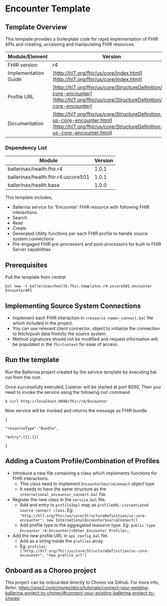 

# Encounter Template

## Template Overview

This template provides a boilerplate code for rapid implementation of FHIR APIs and creating, accessing and manipulating FHIR resources.


| Module/Element       | Version                                                                                                                                          |
|----------------------|--------------------------------------------------------------------------------------------------------------------------------------------------|
| FHIR version         | r4                                                                                                                                               |
| Implementation Guide | [http://hl7.org/fhir/us/core/index.html](http://hl7.org/fhir/us/core/index.html)                                                                 |
| Profile URL          | [http://hl7.org/fhir/us/core/StructureDefinition/us-core-encounter](http://hl7.org/fhir/us/core/StructureDefinition/us-core-encounter)           |
| Documentation        | [http://hl7.org/fhir/us/core/StructureDefinition-us-core-encounter.html](http://hl7.org/fhir/us/core/StructureDefinition-us-core-encounter.html) |

### Dependency List

| Module                                      | Version |
|---------------------------------------------|---------|
| ballerinax/health.fhir.r4                   | 1.0.1   |
| ballerinax/health.fhir.r4.uscore501         | 1.0.1   |
| ballerinax/health.base                      | 1.0.0   |

This template includes,

- Ballerina service for 'Encounter' FHIR resource with following FHIR interactions.
- Search
- Read
- Create
- Generated Utility functions per each FHIR profile to handle source system connections
- Pre-engaged FHIR pre-processors and post-processors for built-in FHIR Server capabilities

## Prerequisites

Pull the template from central

`bal new -t ballerinax/health.fhir.templates.r4.uscore501.encounter EncounterAPI`

## Implementing Source System Connections

- Implement each FHIR interaction in `<resource name>_connect.bal` file which included in the project.
- You can use relevant client connector, object to initialize the connection to fetch/push data from/to the source system.
- Method signatures should not be modified and request information will be populated in the `fhirContext` for ease of access.

## Run the template

Run the Ballerina project created by the service template by executing bal run from the root.

Once successfully executed, Listener will be started at port 8090. Then you need to invoke the service using the following curl command

` $ curl http://localhost:9090/fhir/r4/Encounter `

Now service will be invoked and returns the message as FHIR bundle

````
{

"resourceType":"Bundle",

"entry":[{},{}]

}
````
## Adding a Custom Profile/Combination of Profiles

- Introduce a new file containing a class which implements functions for FHIR interactions.
  - This class need to implement `EncounterSourceConnect` object type
  - It needs to have the same structure as the `international_encounter_connect.bal` file.
- Register the new class in the `service.bal` file.
  - Add and entry to `profileImpl` map as `profileURL:instantiated source connect class`. Eg: `"http://hl7.org/fhir/us/core/StructureDefinition/us-core-encounter": new InternationalEncounterSourceConnect()`
  - Add profile type to the aggregated resource type. Eg: `public type Encounter r4:Encounter|<Other_Encounter_Profile>;`.
- Add the new profile URL in `api_config.bal` file.
  - Add as a string inside the `profiles` array.
  - Eg: `profiles: ["http://hl7.org/fhir/us/core/StructureDefinition/us-core-encounter", "new_profile_url"]`


## Onboard as a Choreo project
This project can be onboarded directly to Choreo via Github.
For more info, Refer: https://wso2.com/choreo/docs/tutorials/connect-your-existing-ballerina-project-to-choreo/#connect-your-existing-ballerina-project-to-choreo

